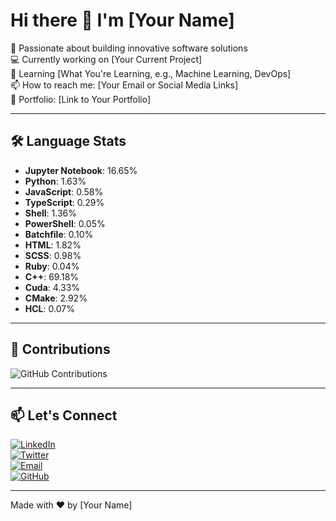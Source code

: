 # Hi there 👋 I'm [Your Name]

🚀 Passionate about building innovative software solutions  
💻 Currently working on [Your Current Project]  
🌱 Learning [What You're Learning, e.g., Machine Learning, DevOps]  
📫 How to reach me: [Your Email or Social Media Links]  
🔗 Portfolio: [Link to Your Portfolio]

---

## 🛠️ Language Stats
- ​**Jupyter Notebook**: 16.65%
- ​**Python**: 1.63%
- ​**JavaScript**: 0.58%
- ​**TypeScript**: 0.29%
- ​**Shell**: 1.36%
- ​**PowerShell**: 0.05%
- ​**Batchfile**: 0.10%
- ​**HTML**: 1.82%
- ​**SCSS**: 0.98%
- ​**Ruby**: 0.04%
- ​**C++**: 69.18%
- ​**Cuda**: 4.33%
- ​**CMake**: 2.92%
- ​**HCL**: 0.07%

---

## 🌟 Contributions
![GitHub Contributions](https://github-readme-activity-graph.vercel.app/graph?username=ljh6137&theme=github-dark&hide_border=true&area=true)

---

## 📫 Let's Connect
[![LinkedIn](https://img.shields.io/badge/LinkedIn-0077B5?style=for-the-badge&logo=linkedin&logoColor=white)](https://linkedin.com/in/yourprofile)  
[![Twitter](https://img.shields.io/badge/Twitter-1DA1F2?style=for-the-badge&logo=twitter&logoColor=white)](https://twitter.com/yourprofile)  
[![Email](https://img.shields.io/badge/Email-D14836?style=for-the-badge&logo=gmail&logoColor=white)](mailto:youremail@example.com)  
[![GitHub](https://img.shields.io/badge/GitHub-181717?style=for-the-badge&logo=github&logoColor=white)](https://github.com/yourusername)

---

Made with ❤️ by [Your Name]

